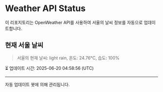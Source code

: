
# Weather API Status

이 리포지토리는 OpenWeather API를 사용하여 서울의 날씨 정보를 자동으로 업데이트합니다.

## 현재 서울 날씨
> 서울의 현재 날씨: light rain, 온도: 24.76°C, 습도: 100%

⏳ 업데이트 시간: 2025-06-20 04:58:56 (UTC)

---
자동 업데이트 봇에 의해 관리됩니다.
